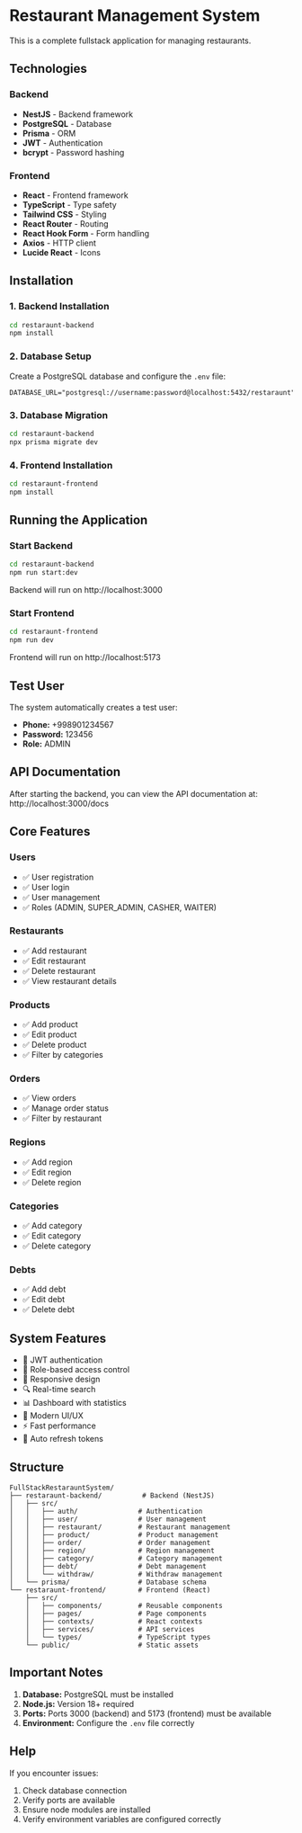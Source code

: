 # Restaurant Management System

This is a complete fullstack application for managing restaurants.

## Technologies

### Backend

- **NestJS** - Backend framework
- **PostgreSQL** - Database
- **Prisma** - ORM
- **JWT** - Authentication
- **bcrypt** - Password hashing

### Frontend

- **React** - Frontend framework
- **TypeScript** - Type safety
- **Tailwind CSS** - Styling
- **React Router** - Routing
- **React Hook Form** - Form handling
- **Axios** - HTTP client
- **Lucide React** - Icons

## Installation

### 1. Backend Installation

```bash
cd restaraunt-backend
npm install
```

### 2. Database Setup

Create a PostgreSQL database and configure the `.env` file:

```env
DATABASE_URL="postgresql://username:password@localhost:5432/restaraunt"
```

### 3. Database Migration

```bash
cd restaraunt-backend
npx prisma migrate dev
```

### 4. Frontend Installation

```bash
cd restaraunt-frontend
npm install
```

## Running the Application

### Start Backend

```bash
cd restaraunt-backend
npm run start:dev
```

Backend will run on http://localhost:3000

### Start Frontend

```bash
cd restaraunt-frontend
npm run dev
```

Frontend will run on http://localhost:5173

## Test User

The system automatically creates a test user:

- **Phone:** +998901234567
- **Password:** 123456
- **Role:** ADMIN

## API Documentation

After starting the backend, you can view the API documentation at:
http://localhost:3000/docs

## Core Features

### Users

- ✅ User registration
- ✅ User login
- ✅ User management
- ✅ Roles (ADMIN, SUPER_ADMIN, CASHER, WAITER)

### Restaurants

- ✅ Add restaurant
- ✅ Edit restaurant
- ✅ Delete restaurant
- ✅ View restaurant details

### Products

- ✅ Add product
- ✅ Edit product
- ✅ Delete product
- ✅ Filter by categories

### Orders

- ✅ View orders
- ✅ Manage order status
- ✅ Filter by restaurant

### Regions

- ✅ Add region
- ✅ Edit region
- ✅ Delete region

### Categories

- ✅ Add category
- ✅ Edit category
- ✅ Delete category

### Debts

- ✅ Add debt
- ✅ Edit debt
- ✅ Delete debt

## System Features

- 🔐 JWT authentication
- 👥 Role-based access control
- 📱 Responsive design
- 🔍 Real-time search
- 📊 Dashboard with statistics
- 🎨 Modern UI/UX
- ⚡ Fast performance
- 🔄 Auto refresh tokens

## Structure

```
FullStackRestarauntSystem/
├── restaraunt-backend/          # Backend (NestJS)
│   ├── src/
│   │   ├── auth/               # Authentication
│   │   ├── user/               # User management
│   │   ├── restaurant/         # Restaurant management
│   │   ├── product/            # Product management
│   │   ├── order/              # Order management
│   │   ├── region/             # Region management
│   │   ├── category/           # Category management
│   │   ├── debt/               # Debt management
│   │   └── withdraw/           # Withdraw management
│   └── prisma/                 # Database schema
└── restaraunt-frontend/        # Frontend (React)
    ├── src/
    │   ├── components/         # Reusable components
    │   ├── pages/              # Page components
    │   ├── contexts/           # React contexts
    │   ├── services/           # API services
    │   └── types/              # TypeScript types
    └── public/                 # Static assets
```

## Important Notes

1. **Database:** PostgreSQL must be installed
2. **Node.js:** Version 18+ required
3. **Ports:** Ports 3000 (backend) and 5173 (frontend) must be available
4. **Environment:** Configure the `.env` file correctly

## Help

If you encounter issues:

1. Check database connection
2. Verify ports are available
3. Ensure node modules are installed
4. Verify environment variables are configured correctly
